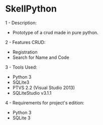 # SkellPython

1 - Description:

-  Prototype of a crud made in pure python. 

2 - Features CRUD:

- Registration
- Search for Name and Code

3 - Tools Used: 

- Python 3
- SQLite3
- PTVS 2.2 (Visual Studio 2013)
- SQLiteStudio v3.1.1

4 - Requirements for project's edition:

- Python 3
- SQLite 3
